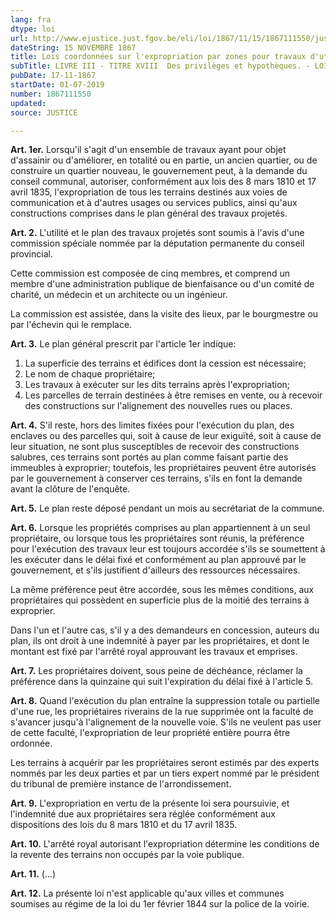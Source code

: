 ```yaml
---
lang: fra
dtype: loi
url: http://www.ejustice.just.fgov.be/eli/loi/1867/11/15/1867111550/justel
dateString: 15 NOVEMBRE 1867
title: Lois coordonnées sur l'expropriation par zones pour travaux d'utilité communale
subTitle: LIVRE III - TITRE XVIII  Des privilèges et hypothèques. - LOI HYPOTHECAIRE
pubDate: 17-11-1867
startDate: 01-07-2019
number: 1867111550
updated: 
source: JUSTICE

---
```

**Art. 1er.** Lorsqu'il s'agit d'un ensemble de travaux ayant pour objet d'assainir ou d'améliorer, en totalité ou en partie, un ancien quartier, ou de construire un quartier nouveau, le gouvernement peut, à la demande du conseil communal, autoriser, conformément aux lois des 8 mars 1810 et 17 avril 1835, l'expropriation de tous les terrains destinés aux voies de communication et à d'autres usages ou services publics, ainsi qu'aux constructions comprises dans le plan général des travaux projetés.


**Art. 2.** L'utilité et le plan des travaux projetés sont soumis à l'avis d'une commission spéciale nommée par la députation permanente du conseil provincial.

Cette commission est composée de cinq membres, et comprend un membre d'une administration publique de bienfaisance ou d'un comité de charité, un médecin et un architecte ou un ingénieur.

La commission est assistée, dans la visite des lieux, par le bourgmestre ou par l'échevin qui le remplace.


**Art. 3.** Le plan général prescrit par l'article 1er indique:
 1. La superficie des terrains et édifices dont la cession est nécessaire;
 2. Le nom de chaque propriétaire;
 3. Les travaux à exécuter sur les dits terrains après l'expropriation;
 4. Les parcelles de terrain destinées à être remises en vente, ou à recevoir des constructions sur l'alignement des nouvelles rues ou places.


**Art. 4.** S'il reste, hors des limites fixées pour l'exécution du plan, des enclaves ou des parcelles qui, soit à cause de leur exiguïté, soit à cause de leur situation, ne sont plus susceptibles de recevoir des constructions salubres, ces terrains sont portés au plan comme faisant partie des immeubles à exproprier; toutefois, les propriétaires peuvent être autorisés par le gouvernement à conserver ces terrains, s'ils en font la demande avant la clôture de l'enquête.


**Art. 5.** Le plan reste déposé pendant un mois au secrétariat de la commune.


**Art. 6.** Lorsque les propriétés comprises au plan appartiennent à un seul propriétaire, ou lorsque tous les propriétaires sont réunis, la préférence pour l'exécution des travaux leur est toujours accordée s'ils se soumettent à les exécuter dans le délai fixé et conformément au plan approuvé par le gouvernement, et s'ils justifient d'ailleurs des ressources nécessaires.

La même préférence peut être accordée, sous les mêmes conditions, aux propriétaires qui possèdent en superficie plus de la moitié des terrains à exproprier.

Dans l'un et l'autre cas, s'il y a des demandeurs en concession, auteurs du plan, ils ont droit à une indemnité à payer par les propriétaires, et dont le montant est fixé par l'arrêté royal approuvant les travaux et emprises.


**Art. 7.** Les propriétaires doivent, sous peine de déchéance, réclamer la préférence dans la quinzaine qui suit l'expiration du délai fixé à l'article 5.


**Art. 8.** Quand l'exécution du plan entraîne la suppression totale ou partielle d'une rue, les propriétaires riverains de la rue supprimée ont la faculté de s'avancer jusqu'à l'alignement de la nouvelle voie. S'ils ne veulent pas user de cette faculté, l'expropriation de leur propriété entière pourra être ordonnée.

Les terrains à acquérir par les propriétaires seront estimés par des experts nommés par les deux parties et par un tiers expert nommé par le président du tribunal de première instance de l'arrondissement.


**Art. 9.** L'expropriation en vertu de la présente loi sera poursuivie, et l'indemnité due aux propriétaires sera réglée conformément aux dispositions des lois du 8 mars 1810 et du 17 avril 1835.


**Art. 10.** L'arrêté royal autorisant l'expropriation détermine les conditions de la revente des terrains non occupés par la voie publique.


**Art. 11.** (...)


**Art. 12.** La présente loi n'est applicable qu'aux villes et communes soumises au régime de la loi du 1er février 1844 sur la police de la voirie.

